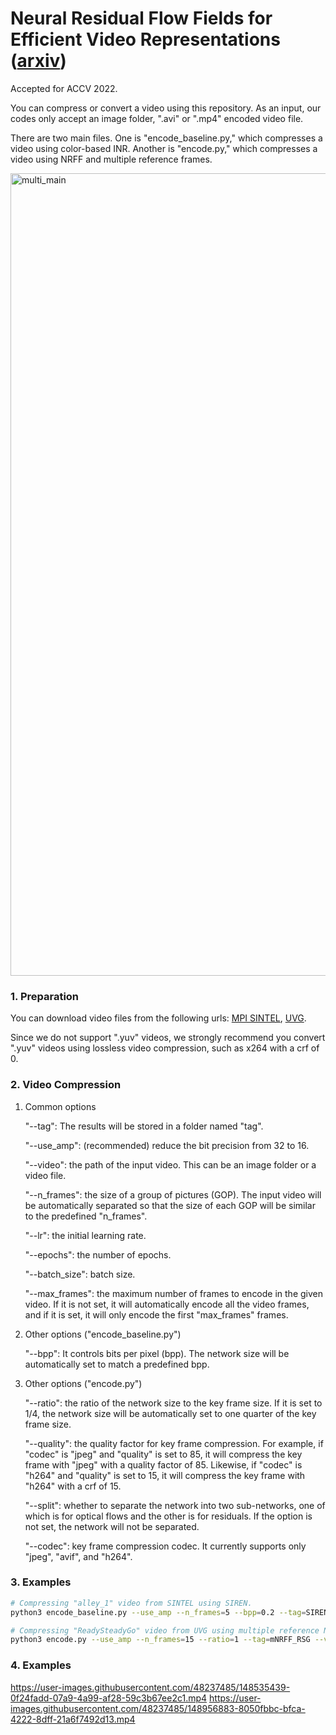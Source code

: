# Neural Residual Flow Fields for Efficient Video Representations ([arxiv](https://arxiv.org/abs/2201.04329))
Accepted for ACCV 2022.

You can compress or convert a video using this repository.
As an input, our codes only accept an image folder, ".avi" or ".mp4" encoded video file.

There are two main files.
One is "encode_baseline.py," which compresses a video using color-based INR.
Another is "encode.py," which compresses a video using NRFF and multiple reference frames.

<img width="1284" alt="multi_main" src="https://user-images.githubusercontent.com/48237485/193852294-8f77e958-5553-415f-9ac6-8689e4629185.png">

### 1. Preparation
You can download video files from the following urls: [MPI SINTEL](http://sintel.is.tue.mpg.de/), [UVG](http://ultravideo.fi/#testsequences).

Since we do not support ".yuv" videos, we strongly recommend you convert ".yuv" videos using lossless video compression, such as x264 with a crf of 0.

### 2. Video Compression
1. Common options

    "--tag": The results will be stored in a folder named "tag".
    
    "--use_amp": (recommended) reduce the bit precision from 32 to 16.

    "--video": the path of the input video. This can be an image folder or a video file.

    "--n_frames": the size of a group of pictures (GOP). The input video will be automatically separated so that the size of each GOP will be similar to the predefined "n_frames".

    "--lr": the initial learning rate.

    "--epochs": the number of epochs.
    
    "--batch_size": batch size.
    
    "--max_frames": the maximum number of frames to encode in the given video. If it is not set, it will automatically encode all the video frames, and if it is set, it will only encode the first "max_frames" frames.
   

   
2. Other options ("encode_baseline.py")

    "--bpp": It controls bits per pixel (bpp). The network size will be automatically set to match a predefined bpp.


3. Other options ("encode.py")

    "--ratio": the ratio of the network size to the key frame size. If it is set to 1/4, the network size will be automatically set to one quarter of the key frame size.

    "--quality": the quality factor for key frame compression. For example, if "codec" is "jpeg" and "quality" is set to 85, it will compress the key frame with "jpeg" with a quality factor of 85. Likewise, if "codec" is "h264" and "quality" is set to 15, it will compress the key frame with "h264" with a crf of 15.
    
    "--split": whether to separate the network into two sub-networks, one of which is for optical flows and the other is for residuals. If the option is not set, the network will not be separated.
    
    "--codec": key frame compression codec. It currently supports only "jpeg", "avif", and "h264".


### 3. Examples

```bash
# Compressing "alley_1" video from SINTEL using SIREN.
python3 encode_baseline.py --use_amp --n_frames=5 --bpp=0.2 --tag=SIREN_ALLEY_1 --video=training/final/alley_1 --lr=1e-5

# Compressing "ReadySteadyGo" video from UVG using multiple reference NRFF with split option.
python3 encode.py --use_amp --n_frames=15 --ratio=1 --tag=mNRFF_RSG --video=ReadySteadyGo_1920x1080_120fps_420_8bit_YUV.mp4 --lr=1e-3 --split
```


### 4. Examples
https://user-images.githubusercontent.com/48237485/148535439-0f24fadd-07a9-4a99-af28-59c3b67ee2c1.mp4
https://user-images.githubusercontent.com/48237485/148956883-8050fbbc-bfca-4222-8dff-21a6f7492d13.mp4

